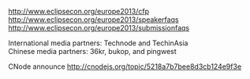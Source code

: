 
http://www.eclipsecon.org/europe2013/cfp
http://www.eclipsecon.org/europe2013/speakerfaqs
http://www.eclipsecon.org/europe2013/submissionfaqs


International media partners: Technode and TechinAsia  
Chinese media partners: 36kr, bukop, and pingwest

CNode announce
http://cnodejs.org/topic/5218a7b7bee8d3cb124e9f3e

 
 
 